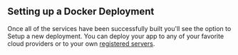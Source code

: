 <!-- usedin: [ _legacy_docker/getting-started] - post: -->


## Setting up a Docker Deployment
 Once all of the services have been successfully built you'll see the option to Setup a new deployment. You can deploy your app to any of your favorite cloud providers or to your own [registered servers](http://help.cloud66.com/deployment/registered-servers).

    

        


